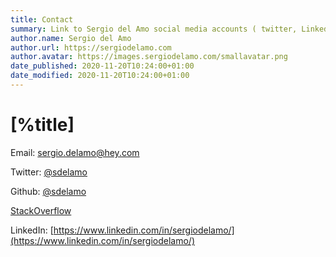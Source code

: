 ```yaml
---
title: Contact
summary: Link to Sergio del Amo social media accounts ( twitter, Linked In), email and phone.
author.name: Sergio del Amo
author.url: https://sergiodelamo.com
author.avatar: https://images.sergiodelamo.com/smallavatar.png 
date_published: 2020-11-20T10:24:00+01:00
date_modified: 2020-11-20T10:24:00+01:00
---
```


# [%title]

Email: <a href="mailto:sergio.delamo@hey.com">sergio.delamo@hey.com</a>

Twitter: [@sdelamo](https://twitter.com/sdelamo)

Github: [@sdelamo](https://github.com/sdelamo)

[StackOverflow](https://stackoverflow.com/users/2138/sergio-del-amo)

LinkedIn: [https://www.linkedin.com/in/sergiodelamo/](https://www.linkedin.com/in/sergiodelamo/)

